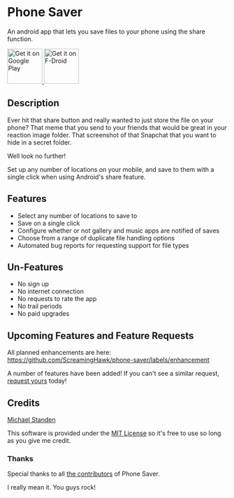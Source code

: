 # Phone Saver

An android app that lets you save files to your phone using the share function.

<a href="https://play.google.com/store/apps/details?id=link.standen.michael.phonesaver" target="_blank">
	<img src="https://play.google.com/intl/en_us/badges/images/generic/en-play-badge.png" alt="Get it on Google Play" height="80"/>
</a>
<a href="https://f-droid.org/repository/browse/?fdid=link.standen.michael.phonesaver" target="_blank">
	<img src="https://f-droid.org/badge/get-it-on.png" alt="Get it on F-Droid" height="80"/>
</a>

## Description

Ever hit that share button and really wanted to just store the file on your phone?
That meme that you send to your friends that would be great in your reaction image folder.
That screenshot of that Snapchat that you want to hide in a secret folder.

Well look no further!

Set up any number of locations on your mobile, and save to them with a single click when using Android's share feature.

## Features

* Select any number of locations to save to
* Save on a single click
* Configure whether or not gallery and music apps are notified of saves
* Choose from a range of duplicate file handling options
* Automated bug reports for requesting support for file types

## Un-Features

* No sign up
* No internet connection
* No requests to rate the app
* No trail periods
* No paid upgrades

## Upcoming Features and Feature Requests

All planned enhancements are here: https://github.com/ScreamingHawk/phone-saver/labels/enhancement

A number of features have been added!
If you can't see a similar request, [request yours](https://github.com/ScreamingHawk/phone-saver/issues/new) today!

## Credits

[Michael Standen](https://michael.standen.link)

This software is provided under the [MIT License](https://tldrlegal.com/license/mit-license) so it's free to use so long as you give me credit.

### Thanks

Special thanks to all [the contributors](https://github.com/ScreamingHawk/phone-saver/graphs/contributors) of Phone Saver.

I really mean it. You guys rock!
